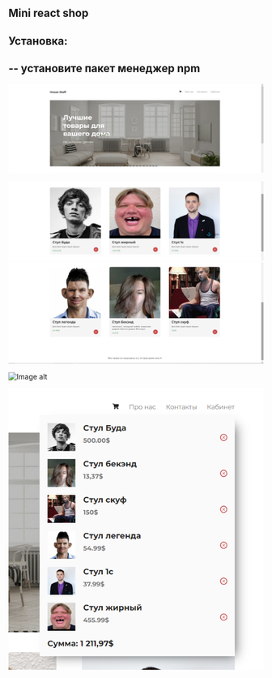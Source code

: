 ## Mini react shop

## Установка:
-- установите пакет менеджер npm 
--  


![Image alt](https://github.com/bottlin-rnbclub/react-shop/blob/main/image/1.png)


![Image alt](https://github.com/bottlin-rnbclub/react-shop/blob/main/image/2.png)
![Image alt](https://github.com/bottlin-rnbclub/react-shop/blob/main/image/3.png)

![Image alt](https://github.com/bottlin-rnbclub/react-shop/blob/main/image/4.png)

![Image alt](https://github.com/bottlin-rnbclub/react-shop/blob/main/image/5.png)

